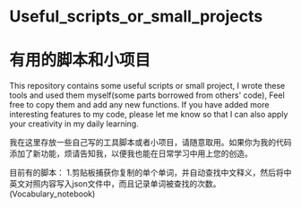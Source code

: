 # Useful_scripts_or_small_projects
# 有用的脚本和小项目
This repository contains some useful scripts or small project, I wrote these tools and used them myself(some parts borrowed from others' code), Feel free to copy them and add any new functions. If you have added more interesting features to my code, please let me know so that I can also apply your creativity in my daily learning.

我在这里存放一些自己写的工具脚本或者小项目，请随意取用。如果你为我的代码添加了新功能，烦请告知我，以便我也能在日常学习中用上您的创造。

目前有的脚本：
1.剪贴板捕获你复制的单个单词，并自动查找中文释义，然后将中英文对照内容写入json文件中，而且记录单词被查找的次数。(Vocabulary_notebook)
